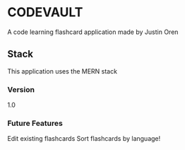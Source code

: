 # CODEVAULT
A code learning flashcard application made by Justin Oren

## Stack

This application uses the MERN stack

### Version

1.0

### Future Features

Edit existing flashcards
Sort flashcards by language!